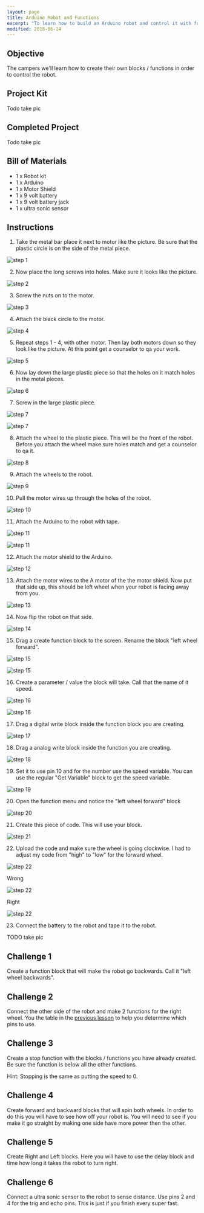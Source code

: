 ```yaml
---
layout: page
title: Arduino Robot and Functions
excerpt: "To learn how to build an Arduino robot and control it with functions."
modified: 2018-06-14
---
```


## Objective

The campers we'll learn how to create their own blocks / functions in order to control the robot.

## Project Kit

Todo take pic

## Completed Project

Todo take pic

## Bill of Materials 

- 1 x Robot kit
- 1 x Arduino
- 1 x Motor Shield
- 1 x 9 volt battery
- 1 x 9 volt battery jack
- 1 x ultra sonic sensor

## Instructions

1) Take the metal bar place it next to motor like the picture.  Be sure that the plastic circle is on the side of the metal piece.

![step 1](/images/summer-camp/day-4/robot/step_1.jpg)

2) Now place the long screws into holes.  Make sure it looks like the picture.

![step 2](/images/summer-camp/day-4/robot/step_2.jpg)

3) Screw the nuts on to the motor.

![step 3](/images/summer-camp/day-4/robot/step_3.jpg)

4) Attach the black circle to the motor.

![step 4](/images/summer-camp/day-4/robot/step_4.jpg)

5) Repeat steps 1 - 4, with other motor.  Then lay both motors down so they look like the picture.  At this point get a counselor to qa your work.

![step 5](/images/summer-camp/day-4/robot/step_5.jpg)

6) Now lay down the large plastic piece so that the holes on it match holes in the metal pieces.

![step 6](/images/summer-camp/day-4/robot/step_6.jpg)

7) Screw in the large plastic piece.

![step 7](/images/summer-camp/day-4/robot/step_7a.jpg)

![step 7](/images/summer-camp/day-4/robot/step_7b.jpg)

8) Attach the wheel to the plastic piece.  This will be the front of the robot.  Before you attach the wheel make sure holes match and get a counselor to qa it.

![step 8](/images/summer-camp/day-4/robot/step_8a.jpg)

9) Attach the wheels to the robot.  

![step 9](/images/summer-camp/day-4/robot/step_9.jpg)

10) Pull the motor wires up through the holes of the robot.

![step 10](/images/summer-camp/day-4/robot/step_10.jpg)

11) Attach the Arduino to the robot with tape.

![step 11](/images/summer-camp/day-4/robot/step_11a.jpg)

![step 11](/images/summer-camp/day-4/robot/step_11b.jpg)

12) Attach the motor shield to the Arduino.

![step 12](/images/summer-camp/day-4/robot/step_12.jpg)

13) Attach the motor wires to the A motor of the the motor shield.  Now put that side up, this should be left wheel when your robot is facing away from you.

![step 13](/images/summer-camp/day-4/robot/step_13.jpg)

14) Now flip the robot on that side.

![step 14](/images/summer-camp/day-4/robot/step_14.jpg)

15) Drag a create function block to the screen.  Rename the block "left wheel forward".

![step 15](/images/summer-camp/day-4/robot/step_15a.png)

![step 15](/images/summer-camp/day-4/robot/step_15b.png)

16) Create a parameter / value the block will take.  Call that the name of it speed.

![step 16](/images/summer-camp/day-4/robot/step_16a.png)

![step 16](/images/summer-camp/day-4/robot/step_16b.png)

17) Drag a digital write block inside the function block you are creating.

![step 17](/images/summer-camp/day-4/robot/step_17.png)

18) Drag a analog write block inside the function you are creating.

![step 18](/images/summer-camp/day-4/robot/step_18.png)

19) Set it to use pin 10 and for the number use the speed variable.  You can use the regular "Get Variable" block to get the speed variable.

![step 19](/images/summer-camp/day-4/robot/step_19.png)

20) Open the function menu and notice the "left wheel forward" block

![step 20](/images/summer-camp/day-4/robot/step_20.png#img-phone)

21) Create this piece of code.  This will use your block.

![step 21](/images/summer-camp/day-4/robot/step_21.png#img-phone)

22) Upload the code and make sure the wheel is going clockwise.  I had to adjust my code from "high" to "low" for the forward wheel. 

![step 22](/images/upload-1.png)

Wrong

![step 22](/images/summer-camp/day-4/robot/step_22b.gif)

Right

![step 22](/images/summer-camp/day-4/robot/step_22c.gif)

23) Connect the battery to the robot and tape it to the robot.

TODO take pic

## Challenge 1

Create a function block that will make the robot go backwards.  Call it "left wheel backwards".

## Challenge 2

Connect the other side of the robot and make 2 functions for the right wheel.  You the table in the [previous lesson](/summer-camp/day-4/motor) to help you determine which pins to use.

## Challenge 3

Create a stop function with the blocks / functions you have already created.  Be sure the function is below all the other functions.

Hint: Stopping is the same as putting the speed to 0.

## Challenge 4

Create forward and backward blocks that will spin both wheels.  In order to do this you will have to see how off your robot is.  You will need to see if you make it go straight by making one side have more power then the other.

## Challenge 5

Create Right and Left blocks.  Here you will have to use the delay block and time how long it takes the robot to turn right.  

## Challenge 6

Connect a ultra sonic sensor to the robot to sense distance.  Use pins 2 and 4 for the trig and echo pins.  This is just if you finish every super fast.

